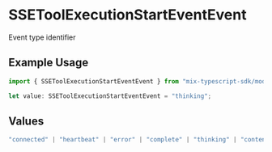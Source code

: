 # SSEToolExecutionStartEventEvent

Event type identifier

## Example Usage

```typescript
import { SSEToolExecutionStartEventEvent } from "mix-typescript-sdk/models";

let value: SSEToolExecutionStartEventEvent = "thinking";
```

## Values

```typescript
"connected" | "heartbeat" | "error" | "complete" | "thinking" | "content" | "tool" | "tool_parameter_delta" | "tool_execution_start" | "tool_execution_complete" | "permission" | "user_message_created" | "session_created" | "session_deleted"
```